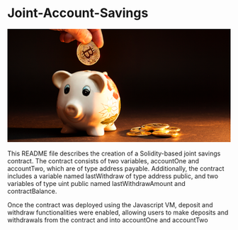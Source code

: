 # Joint-Account-Savings
![Image](image.png)

This README file describes the creation of a Solidity-based joint savings contract. The contract consists of two variables, accountOne and accountTwo, which are of type address payable. Additionally, the contract includes a variable named lastWithdraw of type address public, and two variables of type uint public named lastWithdrawAmount and contractBalance.

Once the contract was deployed using the Javascript VM, deposit and withdraw functionalities were enabled, allowing users to make deposits and withdrawals from the contract and into accountOne and accountTwo